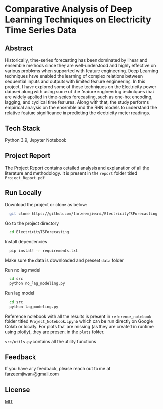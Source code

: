 
# Comparative Analysis of Deep Learning Techniques on Electricity Time Series Data

## Abstract
Historically, time-series forecasting has been dominated by linear and ensemble methods since they are well-understood and highly effective on various problems when supported with feature engineering. Deep Learning techniques have enabled the learning of complex relations between sequential inputs and outputs with limited feature engineering. In this project, I have explored some of these techniques on the Electricity power dataset along with using some of the feature engineering techniques that are widely applied in time-series forecasting, such as one-hot encoding, lagging, and cyclical time features. 
Along with that, the study performs empirical analysis on the ensemble and the RNN models to understand the relative feature significance in predicting the electricity meter readings.

## Tech Stack

Python 3.9, Jupyter Notebook

## Project Report

The Project Report contains detailed analysis and explanation of 
all the literature and methodology. It is present in the ``report`` folder
titled ``Project_Report.pdf``

## Run Locally

Download the project or clone as below:

```bash
  git clone https://github.com/farzeemjiwani/ElectricityTSForecasting
```

Go to the project directory

```bash
  cd ElectricityTSForecasting
```

Install dependencies

```bash
  pip install -r requirements.txt
```
Make sure the data is downloaded and present ``data`` folder

Run no lag model

```bash
  cd src
  python no_lag_modeling.py 
```
Run lag model

```bash
  cd src
  python lag_modeling.py 
```

Reference notebook with all the results is present in ``reference_notebook`` folder titled ``Project_Notebook.ipynb`` which can be run directly on Google Colab or locally. 
For plots that are missing (as they are created in runtime using plotly), they are present in the ``plots`` folder.

``src/utils.py`` contains all the utility functions

## Feedback

If you have any feedback, please reach out to me at farzeemjiwani@gmail.com

## License

[MIT](https://choosealicense.com/licenses/mit/)
